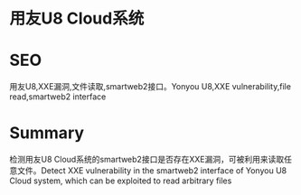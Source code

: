 # 用友U8 Cloud系统
# SEO
用友U8,XXE漏洞,文件读取,smartweb2接口。Yonyou U8,XXE vulnerability,file read,smartweb2 interface
# Summary
检测用友U8 Cloud系统的smartweb2接口是否存在XXE漏洞，可被利用来读取任意文件。Detect XXE vulnerability in the smartweb2 interface of Yonyou U8 Cloud system, which can be exploited to read arbitrary files
